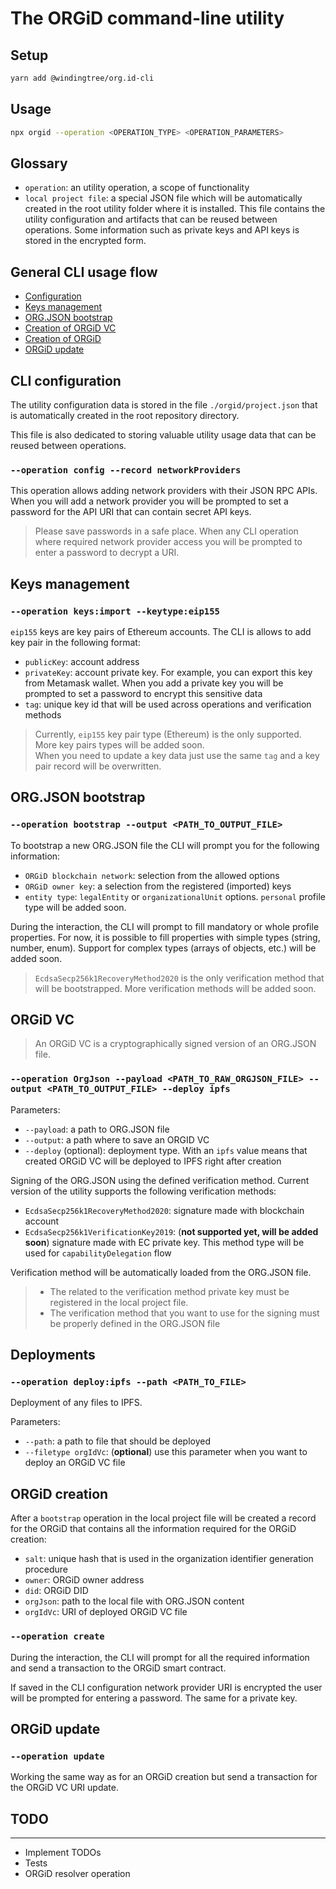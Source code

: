 # The ORGiD command-line utility

## Setup

```bash
yarn add @windingtree/org.id-cli
```

## Usage

```bash
npx orgid --operation <OPERATION_TYPE> <OPERATION_PARAMETERS>
```

## Glossary

- `operation`: an utility operation, a scope of functionality
- `local project file`: a special JSON file which will be automatically created in the root utility folder where it is installed. This file contains the utility configuration and artifacts that can be reused between operations. Some information such as private keys and API keys is stored in the encrypted form.

## General CLI usage flow

- [Configuration](#cli-configuration)
- [Keys management](#keys-management)
- [ORG.JSON bootstrap](#orgjson-bootstrap)
- [Creation of ORGiD VC](#orgid-vc)
- [Creation of ORGiD](#orgid-creation)
- [ORGiD update](#orgid-update)

## CLI configuration

The utility configuration data is stored in the file `./orgid/project.json` that is automatically created in the root repository directory.

This file is also dedicated to storing valuable utility usage data that can be reused between operations.

### `--operation config --record networkProviders`

This operation allows adding network providers with their JSON RPC APIs. When you will add a network provider you will be prompted to set a password for the API URI that can contain secret API keys.

> Please save passwords in a safe place. When any CLI operation where required network provider access you will be prompted to enter a password to decrypt a URI.

## Keys management

### `--operation keys:import --keytype:eip155`

`eip155` keys are key pairs of Ethereum accounts. The CLI is allows to add key pair in the following format:

- `publicKey`: account address
- `privateKey`: account private key. For example, you can export this key from Metamask wallet. When you add a private key you will be prompted to set a password to encrypt this sensitive data
- `tag`: unique key id that will be used across operations and verification methods

> Currently, `eip155` key pair type (Ethereum) is the only supported. More key pairs types will be added soon.<br>
> When you need to update a key data just use the same `tag` and a key pair record will be overwritten.

## ORG.JSON bootstrap

### `--operation bootstrap --output <PATH_TO_OUTPUT_FILE>`

To bootstrap a new ORG.JSON file the CLI will prompt you for the following information:

- `ORGiD blockchain network`: selection from the allowed options
- `ORGiD owner key`: a selection from the registered (imported) keys
- `entity type`: `legalEntity` or `organizationalUnit` options. `personal` profile type will be added soon.

During the interaction, the CLI will prompt to fill mandatory or whole profile properties. For now, it is possible to fill properties with simple types (string, number, enum). Support for complex types (arrays of objects, etc.) will be added soon.

> `EcdsaSecp256k1RecoveryMethod2020` is the only verification method that will be bootstrapped. More verification methods will be added soon.

## ORGiD VC

> An ORGiD VC is a cryptographically signed version of an ORG.JSON file.

### `--operation OrgJson --payload <PATH_TO_RAW_ORGJSON_FILE> --output <PATH_TO_OUTPUT_FILE> --deploy ipfs`

Parameters:

- `--payload`: a path to ORG.JSON file
- `--output`: a path where to save an ORGID VC
- `--deploy` (optional): deployment type. With an `ipfs` value means that created ORGiD VC will be deployed to IPFS right after creation

Signing of the ORG.JSON using the defined verification method. Current version of the utility supports the following verification methods:

- `EcdsaSecp256k1RecoveryMethod2020`: signature made with blockchain account
- `EcdsaSecp256k1VerificationKey2019`: (**not supported yet, will be added soon**) signature made with EC private key. This method type will be used for `capabilityDelegation` flow

Verification method will be automatically loaded from the ORG.JSON file.

> - The related to the verification method private key must be registered in the local project file.<br>
> - The verification method that you want to use for the signing must be properly defined in the ORG.JSON file

## Deployments

### `--operation deploy:ipfs --path <PATH_TO_FILE>`

Deployment of any files to IPFS.

Parameters:

- `--path`: a path to file that should be deployed
- `--filetype orgIdVc`: (**optional**) use this parameter when you want to deploy an ORGiD VC file

## ORGiD creation

After a `bootstrap` operation in the local project file will be created a record for the ORGiD that contains all the information required for the ORGiD creation:

- `salt`: unique hash that is used in the organization identifier generation procedure
- `owner`: ORGiD owner address
- `did`: ORGiD DID
- `orgJson`: path to the local file with ORG.JSON content
- `orgIdVc`: URI of deployed ORGiD VC file

### `--operation create`

During the interaction, the CLI will prompt for all the required information and send a transaction to the ORGiD smart contract.

If saved in the CLI configuration network provider URI is encrypted the user will be prompted for entering a password. The same for a private key.

## ORGiD update

### `--operation update`

Working the same way as for an ORGiD creation but send a transaction for the ORGiD VC URI update.

## TODO

---

- Implement TODOs
- Tests
- ORGiD resolver operation
